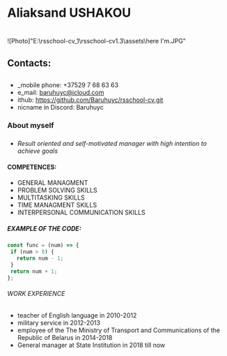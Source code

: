 # **Aliaksand USHAKOU** <h1>
![Photo]"E:\rsschool-cv_1\rsschool-cv1.3\assets\here I'm.JPG"
 ## **Contacts**: <h2>
 * _mobile phone: +37529 7 68 63 63
 * e_mail: baruhuyc@icloud.com
 * ithub: https://github.com/Baruhuyc/rsschool-cv.git
 * nicname in Discord: Baruhuyc 
 ### About myself <h3>
 * *Result oriented and self-motivated manager with high intention to achieve goals* 
 #### **COMPETENCES**: <h4> 
 * GENERAL MANAGMENT 
 * PROBLEM SOLVING SKILLS 
 * MULTITASKING SKILLS 
 * TIME MANAGMENT SKILLS
 * INTERPERSONAL COMMUNICATION SKILLS
 ##### EXAMPLE OF THE CODE: <h5>
 ```javascript
const func = (num) => {
  if (num > 0) {
    return num - 1;
  }
  return num + 1;
};
```
###### WORK EXPERIENCE <h6>
* teacher of English language in 2010-2012
* military service in 2012-2013
* employee of the The Ministry of Transport and Communications of the Republic of Belarus in 2014-2018
* General manager at State Institution in 2018 till now

